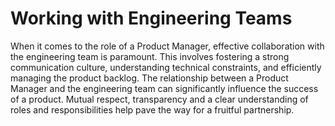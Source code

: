 # Working with Engineering Teams

When it comes to the role of a Product Manager, effective collaboration with the engineering team is paramount. This involves fostering a strong communication culture, understanding technical constraints, and efficiently managing the product backlog. The relationship between a Product Manager and the engineering team can significantly influence the success of a product. Mutual respect, transparency and a clear understanding of roles and responsibilities help pave the way for a fruitful partnership.